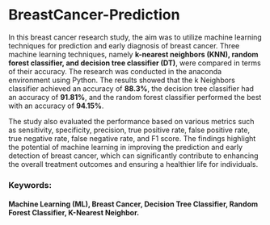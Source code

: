 # BreastCancer-Prediction

In this breast cancer research study, the aim was to utilize machine learning techniques for prediction and early diagnosis of breast cancer. Three machine learning techniques, namely **k-nearest neighbors (KNN), random forest classifier, and decision tree classifier (DT)**, were compared in terms of their accuracy. The research was conducted in the anaconda environment using Python. The results showed that the k Neighbors classifier achieved an accuracy of **88.3%**, the decision tree classifier had an accuracy of **91.81%**, and the random forest classifier performed the best with an accuracy of **94.15%**. 

The study also evaluated the performance based on various metrics such as sensitivity, specificity, precision, true positive rate, false positive rate, true negative rate, false negative rate, and F1 score. The findings highlight the potential of machine learning in improving the prediction and early detection of breast cancer, which can significantly contribute to enhancing the overall treatment outcomes and ensuring a healthier life for individuals.

### **Keywords**:
#### Machine Learning (ML), Breast Cancer, Decision Tree Classifier, Random Forest Classifier, K-Nearest Neighbor.
